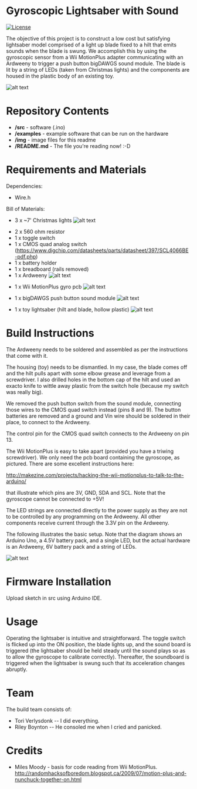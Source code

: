 # Gyroscopic Lightsaber with Sound 
[![License](https://poser.pugx.org/phpunit/phpunit/license)](https://packagist.org/packages/phpunit/phpunit)

The objective of this project is to construct a low cost but satisfying lightsaber model comprised of a light up blade fixed to a hilt that emits sounds when the blade is swung. We accomplish this by using the gyroscopic sensor from a Wii MotionPlus adapter communicating with an Ardweeny to trigger a push button bigDAWGS sound module. The blade is lit by a string of LEDs (taken from Christmas lights) and the components are housed in the plastic body of an existing toy.

![alt text][completed]

[completed]: https://github.com/toriverly/CS207Project/blob/master/img/complete.jpg "Completed lightsaber"

Repository Contents
===================
* **/src** - software (.ino)
* **/examples** - example software that can be run on the hardware
* **/img** - image files for this readme
* **/README.md** - The file you're reading now! :-D


Requirements and Materials
============
Dependencies:
* Wire.h

Bill of Materials:
* 3 x ~7' Christmas lights
![alt text][lights]

[lights]: https://github.com/toriverly/CS207Project/blob/master/img/lights.jpg "Christmas lights"

* 2 x 560 ohm resistor
* 1 x toggle switch
* 1 x CMOS quad analog switch (https://www.digchip.com/datasheets/parts/datasheet/397/SCL4066BE-pdf.php)
* 1 x battery holder
* 1 x breadboard (rails removed)
* 1 x Ardweeny
![alt text][ardweeny]

[ardweeny]: https://github.com/toriverly/CS207Project/blob/master/img/ardweeny.jpg "Ardweeny"

* 1 x Wii MotionPlus gyro pcb
![alt text][gyro_pcb]

[gyro_pcb]: https://github.com/toriverly/CS207Project/blob/master/img/gyro_pcb.jpg "Wii MotionPlus gyro pcb"

* 1 x bigDAWGS push button sound module
![alt text][sound_module]

[sound_module]: https://github.com/toriverly/CS207Project/blob/master/img/sound_module.jpg "bigDAWGS push button sound module"

* 1 x toy lightsaber (hilt and blade, hollow plastic)
![alt text][hilt]

[hilt]: https://github.com/toriverly/CS207Project/blob/master/img/hilt.jpg "toy lightsaber hilt"

Build Instructions
==================

The Ardweeny needs to be soldered and assembled as per the instructions that come with it.

The housing (toy) needs to be dismantled. In my case, the blade comes off and the hilt pulls apart with some elbow grease and leverage from a screwdriver. I also drilled holes in the bottom cap of the hilt and used an exacto knife to wittle away plastic from the switch hole (because my switch was really big).

We removed the push button switch from the sound module, connecting those wires to the CMOS quad switch instead (pins 8 and 9). The button batteries are removed and a ground and Vin wire should be soldered in their place, to connect to the Ardweeny.

The control pin for the CMOS quad switch connects to the Ardweeny on pin 13.

The Wii MotionPlus is easy to take apart (provided you have a triwing screwdriver). We only need the pcb board containing the gyroscope, as pictured. There are some excellent instructions here:

http://makezine.com/projects/hacking-the-wii-motionplus-to-talk-to-the-arduino/

that illustrate which pins are 3V, GND, SDA and SCL. Note that the gyroscope cannot be connected to +5V!

The LED strings are connected directly to the power supply as they are not to be controlled by any programming on the Ardweeny. All other components receive current through the 3.3V pin on the Ardweeny.

The following illustrates the basic setup. Note that the diagram shows an Arduino Uno, a 4.5V battery pack, and a single LED, but the actual hardware is an Ardweeny, 6V battery pack and a string of LEDs.

![alt text][breadboard]

[breadboard]: https://github.com/toriverly/CS207Project/blob/master/img/project_bb.png "breadboard"

Firmware Installation
=====================
Upload sketch in src using Arduino IDE.


Usage
=====
Operating the lightsaber is intuitive and straightforward. The toggle switch is flicked up into the ON position, the blade lights up, and the sound board is triggered (the lightsaber should be held steady until the sound plays so as to allow the gyroscope to calibrate correctly). Thereafter, the soundboard is triggered when the lightsaber is swung such that its acceleration changes abruptly.

Team
=====
The build team consists of: 
* Tori Verlysdonk -- I did everything.
* Riley Boynton -- He consoled me when I cried and panicked.

Credits
=======

* Miles Moody - basis for code reading from Wii MotionPlus. http://randomhacksofboredom.blogspot.ca/2009/07/motion-plus-and-nunchuck-together-on.html